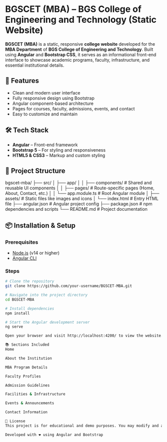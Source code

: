 # BGSCET (MBA) – BGS College of Engineering and Technology (Static Website)

**BGSCET (MBA)** is a static, responsive **college website** developed for the **MBA Department** of **BGS College of Engineering and Technology**. Built using **Angular** and **Bootstrap CSS**, it serves as an informational front-end interface to showcase academic programs, faculty, infrastructure, and essential institutional details.

## 🚀 Features

- Clean and modern user interface  
- Fully responsive design using Bootstrap  
- Angular component-based architecture  
- Pages for courses, faculty, admissions, events, and contact  
- Easy to customize and maintain  

## 🛠️ Tech Stack

- **Angular** – Front-end framework  
- **Bootstrap 5** – For styling and responsiveness  
- **HTML5 & CSS3** – Markup and custom styling  

## 📁 Project Structure

bgscet-mba/
├── src/
│ ├── app/
│ │ ├── components/ # Shared and reusable UI components
│ │ ├── pages/ # Route-specific pages (Home, About, Contact, etc.)
│ │ └── app.module.ts # Root Angular module
│ ├── assets/ # Static files like images and icons
│ └── index.html # Entry HTML file
├── angular.json # Angular project config
├── package.json # npm dependencies and scripts
└── README.md # Project documentation


## 📦 Installation & Setup

### Prerequisites

- [Node.js](https://nodejs.org/) (v14 or higher)
- [Angular CLI](https://angular.io/cli)

### Steps

```bash
# Clone the repository
git clone https://github.com/your-username/BGSCET-MBA.git

# Navigate into the project directory
cd BGSCET-MBA

# Install dependencies
npm install

# Start the Angular development server
ng serve

Open your browser and visit http://localhost:4200/ to view the website.

📚 Sections Included
Home

About the Institution

MBA Program Details

Faculty Profiles

Admission Guidelines

Facilities & Infrastructure

Events & Announcements

Contact Information

📄 License
This project is for educational and demo purposes. You may modify and adapt it to your institution’s requirements.

Developed with ❤️ using Angular and Bootstrap
